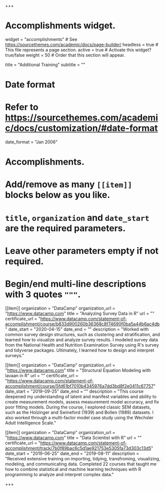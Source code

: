 +++
# Accomplishments widget.
widget = "accomplishments"  # See https://sourcethemes.com/academic/docs/page-builder/
headless = true  # This file represents a page section.
active = true  # Activate this widget? true/false
weight = 50  # Order that this section will appear.

title = "Additional Training"
subtitle = ""

# Date format
#   Refer to https://sourcethemes.com/academic/docs/customization/#date-format
date_format = "Jan 2006"

# Accomplishments.
#   Add/remove as many `[[item]]` blocks below as you like.
#   `title`, `organization` and `date_start` are the required parameters.
#   Leave other parameters empty if not required.
#   Begin/end multi-line descriptions with 3 quotes `"""`.

[[item]]
  organization = "DataCamp"
  organization_url = "https://www.datacamp.com"
  title = "Analyzing Survey Data in R"
  url = ""
  certificate_url = "https://www.datacamp.com/statement-of-accomplishment/course/b833d900260b36368c8f74690f0ba5a44b6ac4db"
  date_start = "2020-04-15"
  date_end = ""
  description = "Worked with common survey design structures, such as clustering and stratification, and learned how to visualize and analyze survey results. I modeled survey data from the National Health and Nutrition Examination Survey using R's survey and tidyverse packages. Ultimately, I learned how to design and interpret surveys."

[[item]]
  organization = "DataCamp"
  organization_url = "https://www.datacamp.com"
  title = "Structural Equation Modeling with lavaan in R"
  url = ""
  certificate_url = "https://www.datacamp.com/statement-of-accomplishment/course/5fd61bf7010b4345976a7dd3bd8f2e0411c67757"
  date_start = "2019-09-25"
  date_end = ""
  description = "This course deepened my understanding of latent and manifest variables and ability to create measurement models, assess measurement model accuracy, and fix poor fitting models. During the course, I explored classic SEM datasets, such as the Holzinger and Swineford (1939) and Bollen (1989) datasets. I also worked through a multi-factor model case study using the Wechsler Adult Intelligence Scale."
  
[[item]]
  organization = "DataCamp"
  organization_url = "https://www.datacamp.com"
  title = "Data Scientist with R"
  url = ""
  certificate_url = "https://www.datacamp.com/statement-of-accomplishment/track/7b0f89bac6c5d1ae921753e5305fa73d303c13d5"
  date_start = "2019-06-25"
  date_end = "2019-08-11"
  description = "Received extensive training on importing, tidying, transfroming, visualizing, modeling, and communicating data. Completed 22 courses that taught me how to combine statistical and machine learning techniques with R programming to analyze and interpret complex data."

+++
